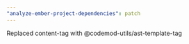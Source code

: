 ```yaml
---
"analyze-ember-project-dependencies": patch
---
```


Replaced content-tag with @codemod-utils/ast-template-tag
